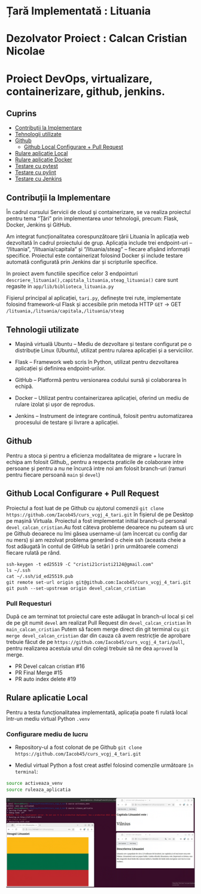 # Țară Implementată : Lituania
# Dezolvator Proiect : Calcan Cristian Nicolae
# Proiect DevOps, virtualizare, containerizare, github, jenkins. 

## Cuprins
- [Contribuții  la Implementare](#Contribuții-la-Implementare)
- [Tehnologii utilizate](#Tehnologii-utilizate)
- [Github](#github)
  - [Github Local Configurare + Pull Request](#Github-Local-Configurare-Pull-Request)
- [Rulare aplicatie Local](#Rulare-aplicatie-Local)
- [Rulare aplicatie Docker](#Rulare-aplicatie-Docker)
- [Testare cu pytest](#Testare-cu-pytest)
- [Testare cu pylint](#Testare-cu-pylint)
- [Testare cu Jenkins](#Testare-cu-Jenkins)

## Contribuții la Implementare

În cadrul cursului Servicii de cloud şi containerizare, se va realiza proiectul pentru tema “Ţări” prin implementarea unor tehnologii, precum: Flask, Docker, Jenkins şi GitHub.

Am integrat funcționalitatea corespunzătoare țării Lituania în aplicația web dezvoltată în cadrul proiectului de grup. Aplicația include trei endpoint-uri – “/lituania”, “/lituania/capitala” și “/lituania/steag” – fiecare afișând informații specifice. Proiectul este containerizat folosind Docker și include testare automată configurată prin Jenkins dar și scripturile specifice.

In proiect avem functiile specifice celor 3 endpointuri `descriere_lituania(),capitala_lituania,steag_lituania()` care sunt regasite in `app/lib/biblioteca_lituania.py`

Fișierul principal al aplicației, `tari.py`, definește trei rute, implementate folosind framework-ul Flask și accesibile prin metoda HTTP `GET` -> GET `/lituania,/lituania/capitala,/lituania/steag`

## Tehnologii utilizate

- Mașină virtuală Ubuntu – Mediu de dezvoltare și testare configurat pe o distribuție Linux (Ubuntu), utilizat pentru rularea aplicației și a serviciilor.

- Flask – Framework web scris în Python, utilizat pentru dezvoltarea aplicației și definirea endpoint-urilor.

- GitHub – Platformă pentru versionarea codului sursă și colaborarea în echipă.

- Docker – Utilizat pentru containerizarea aplicației, oferind un mediu de rulare izolat și ușor de reprodus.

- Jenkins – Instrument de integrare continuă, folosit pentru automatizarea procesului de testare și livrare a aplicației.

## Github

Pentru a stoca și pentru a eficienza modalitatea de migrare + lucrare în echipa am folosit Github,, pentru a respecta praticile de colaborare intre persoane și pentru a nu ne încurcă intre noi am folosit branch-uri (ramuri pentru fiecare persoană `main` și `devel`)

## Github Local Configurare + Pull Request
Proiectul a fost luat de pe Github cu ajutorul comenzii `git clone https://github.com/Iacob45/curs_vcgj_4_tari.git` în fișierul de pe Desktop pe mașină Virtuala.
Proiectul a fost implementat initial branch-ul personal `devel_calcan_cristian`.Au fost câteva probleme deoarece nu puteam să urc pe Github deoarece nu îmi găsea username-ul (am încercat cu config dar nu mers) și am rezolvat problema generând o cheie ssh (aceasta cheie a fost adăugată în contul de GitHub la setări ) prin următoarele comenzi fiecare rulată pe rând.

```
ssh-keygen -t ed25519 -C "cristi21cristi2124@gmail.com"
ls ~/.ssh
cat ~/.ssh/id_ed25519.pub
git remote set-url origin git@github.com:Iacob45/curs_vcgj_4_tari.git
git push --set-upstream origin devel_calcan_cristian
```

### Pull Requesturi

După ce am terminat tot proiectul care este adăugat în branch-ul local și cel de pe git numit  ``devel``  am realizat Pull Request din ``devel_calcan_cristian`` în ``main_calcan_cristian``
Putem să facem merge direct din git terminal cu ``git merge devel_calcan_cristian`` dar din cauza că avem restricție de aprobare trebuie făcut de pe ``https://github.com/Iacob45/curs_vcgj_4_tari/pull``, pentru realizarea acestuia unul din colegi trebuie să ne dea ``aproved`` la merge.
- PR Devel calcan cristian #16 
- PR Final Merge #15
- PR auto index delete #19


## Rulare aplicatie Local

Pentru a testa funcționalitatea implementată, aplicația poate fi rulată local într-un mediu virtual Python ``.venv``

### Configurare mediu de lucru 
  - Repository-ul a fost colonat de pe Github
     ``` git clone https://github.com/Iacob45/curs_vcgj_4_tari.git ```
    
  -  Mediul virtual Python a fost creat astfel folosind comenzile următoare `în terminal`:
  
```bash
source activeaza_venv
source ruleaza_aplicatia
```

![POZA1 RLOCAL](static/Activeaza_venv.png)